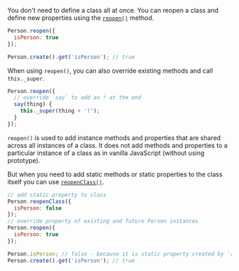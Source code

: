 You don't need to define a class all at once. You can reopen a class and
define new properties using the
[`reopen()`](https://emberjs.com/api/ember/2.15/classes/Ember.Object/methods/reopen?anchor=reopen)
method.

```javascript
Person.reopen({
  isPerson: true
});

Person.create().get('isPerson'); // true
```

When using `reopen()`, you can also override existing methods and
call `this._super`.


```javascript
Person.reopen({
  // override `say` to add an ! at the end
  say(thing) {
    this._super(thing + '!');
  }
});
```

`reopen()` is used to add instance methods and properties that are shared
across all instances of a class. It does not add
methods and properties to a particular instance of a class as in vanilla JavaScript (without using prototype).

But when you need to add static methods or static properties to the class itself
you can use [`reopenClass()`](https://emberjs.com/api/ember/2.15/classes/Ember.Object/methods/reopenClass?anchor=reopenClass).

```javascript
// add static property to class
Person.reopenClass({
  isPerson: false
});
// override property of existing and future Person instances
Person.reopen({
  isPerson: true
});

Person.isPerson; // false - because it is static property created by `reopenClass`
Person.create().get('isPerson'); // true
```
